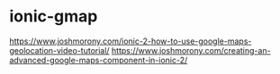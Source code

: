 ﻿# ionic-gmap

https://www.joshmorony.com/ionic-2-how-to-use-google-maps-geolocation-video-tutorial/
https://www.joshmorony.com/creating-an-advanced-google-maps-component-in-ionic-2/
